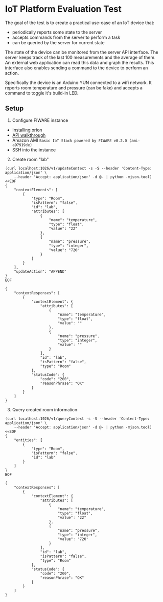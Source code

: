 IoT Platform Evaluation Test
============================
The goal of the test is to create a practical use-case of an IoT device that:
- periodically reports some state to the server
- accepts commands from the server to perform a task
- can be queried by the server for current state

The state of the device can be monitored from the server API interface. The server keeps track of the last 100
measurements and the average of them. An external web application can read this data and graph the results. This
interface also enables sending a command to the device to perform an action.

Specifically the device is an Arduino YUN connected to a wifi network. It reports room temperature and pressure (can be
fake) and accepts a command to toggle it's build-in LED.

Setup
-----

1. Configure FIWARE instance
- [Installing orion](https://fiware-orion.readthedocs.org/en/develop/admin/install/index.html)
- [API walkthrough](https://fiware-orion.readthedocs.org/en/develop/user/walkthrough_apiv1/index.html)
- Amazon AMI `Basic IoT Stack powered by FIWARE v0.2.0 (ami-a97919de)`
- SSH into the instance

2. Create room "lab"
```
(curl localhost:1026/v1/updateContext -s -S --header 'Content-Type: application/json' \
    --header 'Accept: application/json' -d @- | python -mjson.tool) <<EOF
{
    "contextElements": [
        {
            "type": "Room",
            "isPattern": "false",
            "id": "lab",
            "attributes": [
                {
                    "name": "temperature",
                    "type": "float",
                    "value": "22"
                },
                {
                    "name": "pressure",
                    "type": "integer",
                    "value": "720"
                }
            ]
        }
    ],
    "updateAction": "APPEND"
}
EOF
```

```
{
    "contextResponses": [
        {
            "contextElement": {
                "attributes": [
                    {
                        "name": "temperature",
                        "type": "float",
                        "value": ""
                    },
                    {
                        "name": "pressure",
                        "type": "integer",
                        "value": ""
                    }
                ],
                "id": "lab",
                "isPattern": "false",
                "type": "Room"
            },
            "statusCode": {
                "code": "200",
                "reasonPhrase": "OK"
            }
        }
    ]
}
```

3. Query created room information
```
(curl localhost:1026/v1/queryContext -s -S --header 'Content-Type: application/json' \
    --header 'Accept: application/json' -d @- | python -mjson.tool) <<EOF
{
    "entities": [
        {
            "type": "Room",
            "isPattern": "false",
            "id": "lab"
        }
    ]
}
EOF
```

```
{
    "contextResponses": [
        {
            "contextElement": {
                "attributes": [
                    {
                        "name": "temperature",
                        "type": "float",
                        "value": "22"
                    },
                    {
                        "name": "pressure",
                        "type": "integer",
                        "value": "720"
                    }
                ],
                "id": "lab",
                "isPattern": "false",
                "type": "Room"
            },
            "statusCode": {
                "code": "200",
                "reasonPhrase": "OK"
            }
        }
    ]
}
```